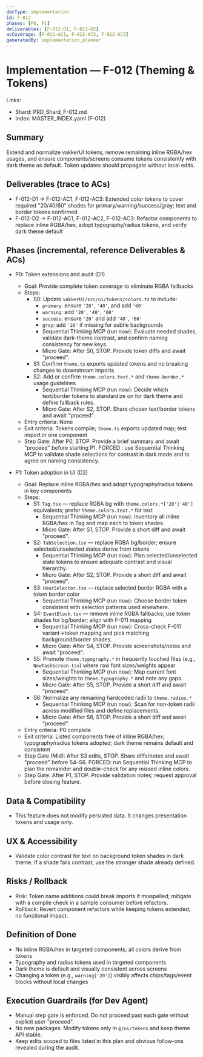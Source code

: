 ```yaml
---
docType: implementation
id: F-012
phases: [P0, P1]
deliverables: [F-012-D1, F-012-D2]
acCoverage: [F-012-AC1, F-012-AC2, F-012-AC3]
generatedBy: implementation_planner
---
```


# Implementation — F-012 (Theming & Tokens)

Links:
- Shard: PRD_Shard_F-012.md
- Index: MASTER_INDEX.yaml (F-012)

## Summary
Extend and normalize vakkerUI tokens, remove remaining inline RGBA/hex usages, and ensure components/screens consume tokens consistently with dark theme as default. Token updates should propagate without local edits.

## Deliverables (trace to ACs)
- F-012-D1 → F-012-AC1, F-012-AC3: Extended color tokens to cover required "20/40/60" shades for primary/warning/success/gray; text and border tokens confirmed
- F-012-D2 → F-012-AC1, F-012-AC2, F-012-AC3: Refactor components to replace inline RGBA/hex, adopt typography/radius tokens, and verify dark theme default

## Phases (incremental, reference Deliverables & ACs)
- P0: Token extensions and audit (D1)
  - Goal: Provide complete token coverage to eliminate RGBA fallbacks
  - Steps:
    - S0: Update `vakkerUI/src/ui/tokens/colors.ts` to include:
      - `primary`: ensure `'20'`, `'40'`, and add `'60'`
      - `warning`: add `'20'`, `'40'`, `'60'`
      - `success`: ensure `'20'` and add `'40'`, `'60'`
      - `gray`: add `'20'` if missing for subtle backgrounds
      - Sequential Thinking MCP (run now): Evaluate needed shades, validate dark-theme contrast, and confirm naming consistency for new keys.
      - Micro Gate: After S0, STOP. Provide token diffs and await "proceed".
    - S1: Confirm `theme.ts` exports updated tokens and no breaking changes to downstream imports
    - S2: Add or confirm `theme.colors.text.*` and `theme.border.*` usage guidelines
      - Sequential Thinking MCP (run now): Decide which text/border tokens to standardize on for dark theme and define fallback rules.
      - Micro Gate: After S2, STOP. Share chosen text/border tokens and await "proceed".
  - Entry criteria: None
  - Exit criteria: Tokens compile; `theme.ts` exports updated map; test import in one component
  - Step Gate: After P0, STOP. Provide a brief summary and await "proceed" before starting P1. FORCED : use Sequential Thinking MCP to validate shade selections for contrast in dark mode and to agree on naming consistency.

- P1: Token adoption in UI (D2)
  - Goal: Replace inline RGBA/hex and adopt typography/radius tokens in key components
  - Steps:
    - S1: `Tag.tsx` — replace RGBA bg with `theme.colors.*['20'|'40']` equivalents; prefer `theme.colors.text.*` for text
      - Sequential Thinking MCP (run now): Inventory all inline RGBA/hex in Tag and map each to token shades.
      - Micro Gate: After S1, STOP. Provide a short diff and await "proceed".
    - S2: `TabSelection.tsx` — replace RGBA bg/border; ensure selected/unselected states derive from tokens
      - Sequential Thinking MCP (run now): Plan selected/unselected state tokens to ensure adequate contrast and visual hierarchy.
      - Micro Gate: After S2, STOP. Provide a short diff and await "proceed".
    - S3: `HourSelector.tsx` — replace selected border RGBA with a token border color
      - Sequential Thinking MCP (run now): Choose border token consistent with selection patterns used elsewhere.
    - S4: `EventBlock.tsx` — remove inline RGBA fallbacks; use token shades for bg/border; align with F-011 mapping
      - Sequential Thinking MCP (run now): Cross-check F-011 variant→token mapping and pick matching background/border shades.
      - Micro Gate: After S4, STOP. Provide screenshots/notes and await "proceed".
    - S5: Promote `theme.typography.*` in frequently touched files (e.g., `NewTaskScreen.tsx`) where raw font sizes/weights appear
      - Sequential Thinking MCP (run now): Map current font sizes/weights to `theme.typography.*` and note any gaps.
      - Micro Gate: After S5, STOP. Provide a short diff and await "proceed".
    - S6: Normalize any remaining hardcoded radii to `theme.radius.*`
      - Sequential Thinking MCP (run now): Scan for non-token radii across modified files and define replacements.
      - Micro Gate: After S6, STOP. Provide a short diff and await "proceed".
  - Entry criteria: P0 complete
  - Exit criteria: Listed components free of inline RGBA/hex; typography/radius tokens adopted; dark theme remains default and consistent
  - Step Gate (Mid): After S3 edits, STOP. Share diffs/notes and await "proceed" before S4–S6. FORCED: run Sequential Thinking MCP to plan the remainder and double-check for any missed inline colors.
  - Step Gate: After P1, STOP. Provide validation notes; request approval before closing feature.

## Data & Compatibility
- This feature does not modify persisted data. It changes presentation tokens and usage only.

## UX & Accessibility
- Validate color contrast for text on background token shades in dark theme. If a shade fails contrast, use the stronger shade already defined.

## Risks / Rollback
- Risk: Token name additions could break imports if misspelled; mitigate with a compile check in a sample consumer before refactors.
- Rollback: Revert component refactors while keeping tokens extended; no functional impact.

## Definition of Done
- No inline RGBA/hex in targeted components; all colors derive from tokens
- Typography and radius tokens used in targeted components
- Dark theme is default and visually consistent across screens
- Changing a token (e.g., `warning['20']`) visibly affects chips/tags/event blocks without local changes

## Execution Guardrails (for Dev Agent)
- Manual step gate is enforced. Do not proceed past each gate without explicit user "proceed".
- No new packages. Modify tokens only in `@/ui/tokens` and keep theme API stable.
- Keep edits scoped to files listed in this plan and obvious follow-ons revealed during the audit.


